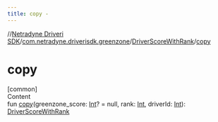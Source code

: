 ```yaml
---
title: copy -
---
```

//[Netradyne Driveri SDK](../../index.md)/[com.netradyne.driverisdk.greenzone](../index.md)/[DriverScoreWithRank](index.md)/[copy](copy.md)



# copy  
[common]  
Content  
fun [copy](copy.md)(greenzone_score: [Int](https://kotlinlang.org/api/latest/jvm/stdlib/kotlin/-int/index.html)? = null, rank: [Int](https://kotlinlang.org/api/latest/jvm/stdlib/kotlin/-int/index.html), driverId: [Int](https://kotlinlang.org/api/latest/jvm/stdlib/kotlin/-int/index.html)): [DriverScoreWithRank](index.md)  



